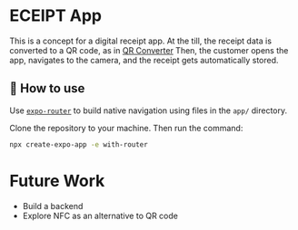 # ECEIPT App

This is a concept for a digital receipt app. At the till, the receipt data is converted to a QR code, as in [QR Converter](https://github.com/calwinship/QR-Code-Generator) Then, the customer opens the app, navigates to the camera, and the receipt gets automatically stored. 

## 🚀 How to use

Use [`expo-router`](https://expo.github.io/router) to build native navigation using files in the `app/` directory.

Clone the repository to your machine. Then run the command: 
```sh
npx create-expo-app -e with-router
```
# Future Work

- Build a backend 
- Explore NFC as an alternative to QR code